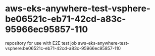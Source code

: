 # aws-eks-anywhere-test-vsphere-be06521c-eb71-42cd-a83c-95966ec95857-110
repository for use with E2E test job aws-eks-anywhere-test-vsphere:be06521c-eb71-42cd-a83c-95966ec95857-110
